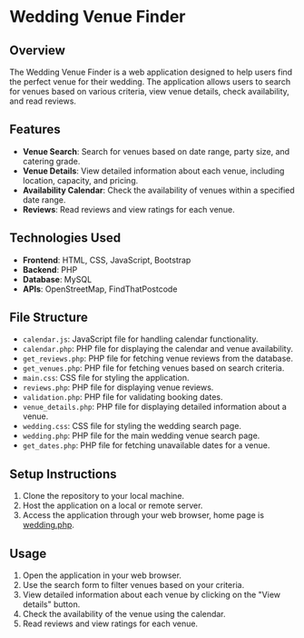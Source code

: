 # Wedding Venue Finder

## Overview

The Wedding Venue Finder is a web application designed to help users find the perfect venue for their wedding. The application allows users to search for venues based on various criteria, view venue details, check availability, and read reviews.

## Features

- **Venue Search**: Search for venues based on date range, party size, and catering grade.
- **Venue Details**: View detailed information about each venue, including location, capacity, and pricing.
- **Availability Calendar**: Check the availability of venues within a specified date range.
- **Reviews**: Read reviews and view ratings for each venue.

## Technologies Used

- **Frontend**: HTML, CSS, JavaScript, Bootstrap
- **Backend**: PHP
- **Database**: MySQL
- **APIs**: OpenStreetMap, FindThatPostcode

## File Structure

- `calendar.js`: JavaScript file for handling calendar functionality.
- `calendar.php`: PHP file for displaying the calendar and venue availability.
- `get_reviews.php`: PHP file for fetching venue reviews from the database.
- `get_venues.php`: PHP file for fetching venues based on search criteria.
- `main.css`: CSS file for styling the application.
- `reviews.php`: PHP file for displaying venue reviews.
- `validation.php`: PHP file for validating booking dates.
- `venue_details.php`: PHP file for displaying detailed information about a venue.
- `wedding.css`: CSS file for styling the wedding search page.
- `wedding.php`: PHP file for the main wedding venue search page.
- `get_dates.php`: PHP file for fetching unavailable dates for a venue.

## Setup Instructions

1. Clone the repository to your local machine.
2. Host the application on a local or remote server.
3. Access the application through your web browser, home page is [wedding.php](wedding.php).

## Usage

1. Open the application in your web browser.
2. Use the search form to filter venues based on your criteria.
3. View detailed information about each venue by clicking on the "View details" button.
4. Check the availability of the venue using the calendar.
5. Read reviews and view ratings for each venue.
